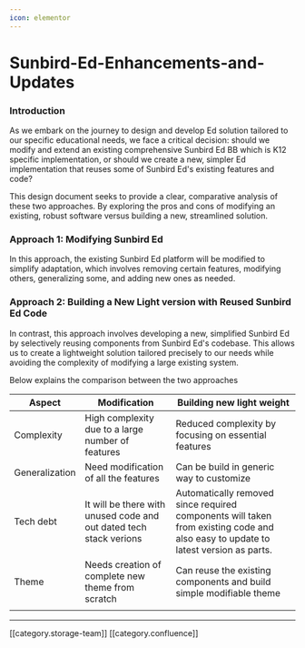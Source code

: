 ```yaml
---
icon: elementor
---
```


# Sunbird-Ed-Enhancements-and-Updates

### Introduction

As we embark on the journey to design and develop Ed solution tailored to our specific educational needs, we face a critical decision: should we modify and extend an existing comprehensive Sunbird Ed BB which is K12 specific implementation, or should we create a new, simpler Ed implementation  that reuses some of Sunbird Ed's existing features and code?

This design document seeks to provide a clear, comparative analysis of these two approaches. By exploring the pros and cons of modifying an existing, robust software versus building a new, streamlined solution.

### Approach 1: Modifying Sunbird Ed

In this approach, the existing Sunbird Ed platform will be modified to simplify adaptation, which involves removing certain features, modifying others, generalizing some, and adding new ones as needed.

### Approach 2: Building a New Light version with Reused Sunbird Ed Code

In contrast, this approach involves developing a new, simplified Sunbird Ed by selectively reusing components from Sunbird Ed's codebase. This allows us to create a lightweight solution tailored precisely to our needs while avoiding the complexity of modifying a large existing system.

Below explains the comparison between the two approaches

| **Aspect**     | **Modification**                                                   | **Building new light weight**                                                                                                     |
| -------------- | ------------------------------------------------------------------ | --------------------------------------------------------------------------------------------------------------------------------- |
| Complexity     | High complexity due to a large number of features                  | Reduced complexity by focusing on essential features                                                                              |
| Generalization | Need modification of all the features                              | Can be build in generic way to customize                                                                                          |
| Tech debt      | It will be there with unused code and out dated tech stack verions | Automatically removed since required components will taken from existing code and also easy to update to latest version as parts. |
| Theme          | Needs creation of complete new theme from scratch                  | Can reuse the existing components and build simple modifiable theme                                                               |
|                |                                                                    |                                                                                                                                   |

***

\[\[category.storage-team]] \[\[category.confluence]]
